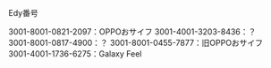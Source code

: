 Edy番号

3001-8001-0821-2097：OPPOおサイフ 3001-4001-3203-8436：？  
3001-8001-0817-4900：？ 3001-8001-0455-7877：旧OPPOおサイフ  
3001-4001-1736-6275：Galaxy Feel